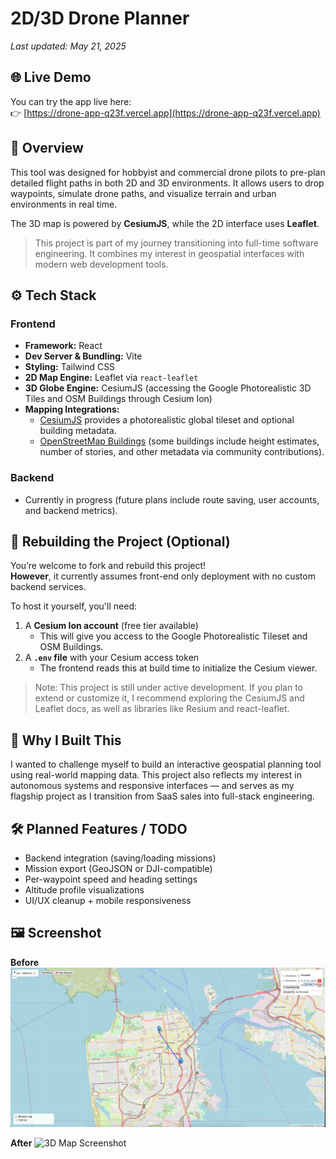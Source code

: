 # 2D/3D Drone Planner

_Last updated: May 21, 2025_

## 🌐 Live Demo

You can try the app live here:  
👉 [https://drone-app-q23f.vercel.app](https://drone-app-q23f.vercel.app)

## 📖 Overview

This tool was designed for hobbyist and commercial drone pilots to pre-plan detailed flight paths in both 2D and 3D environments. It allows users to drop waypoints, simulate drone paths, and visualize terrain and urban environments in real time.

The 3D map is powered by **CesiumJS**, while the 2D interface uses **Leaflet**.

> This project is part of my journey transitioning into full-time software engineering. It combines my interest in geospatial interfaces with modern web development tools.

## ⚙️ Tech Stack

### Frontend
- **Framework:** React  
- **Dev Server & Bundling:** Vite  
- **Styling:** Tailwind CSS  
- **2D Map Engine:** Leaflet via `react-leaflet`  
- **3D Globe Engine:** CesiumJS (accessing the Google Photorealistic 3D Tiles and OSM Buildings through Cesium Ion)
- **Mapping Integrations:**  
  - [CesiumJS](https://cesium.com/platform/cesiumjs/) provides a photorealistic global tileset and optional building metadata.
  - [OpenStreetMap Buildings](https://cesium.com/learn/ion-sdk/osm-buildings/) (some buildings include height estimates, number of stories, and other metadata via community contributions).

### Backend
- Currently in progress (future plans include route saving, user accounts, and backend metrics).

## 🔧 Rebuilding the Project (Optional)

You’re welcome to fork and rebuild this project!  
**However**, it currently assumes front-end only deployment with no custom backend services.

To host it yourself, you'll need:

1. A **Cesium Ion account** (free tier available)  
   - This will give you access to the Google Photorealistic Tileset and OSM Buildings.
2. A **`.env` file** with your Cesium access token  
   - The frontend reads this at build time to initialize the Cesium viewer.

> Note: This project is still under active development. If you plan to extend or customize it, I recommend exploring the CesiumJS and Leaflet docs, as well as libraries like Resium and react-leaflet.

## 🧠 Why I Built This

I wanted to challenge myself to build an interactive geospatial planning tool using real-world mapping data. This project also reflects my interest in autonomous systems and responsive interfaces — and serves as my flagship project as I transition from SaaS sales into full-stack engineering.


## 🛠 Planned Features / TODO
- Backend integration (saving/loading missions)
- Mission export (GeoJSON or DJI-compatible)
- Per-waypoint speed and heading settings
- Altitude profile visualizations
- UI/UX cleanup + mobile responsiveness


## 🖼 Screenshot
**Before**
![2D Map Screenshot](./client/public/Before.png)

**After**
![3D Map Screenshot](./client/public/After.png)

